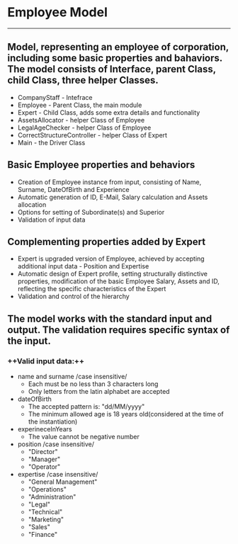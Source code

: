 # Employee Model
----------------
## Model, representing an employee of corporation, including some basic properties and bahaviors. The model consists of Interface, parent Class, child Class, three helper Classes. 

- CompanyStaff - Intefrace
- Employee - Parent Class, the main module
- Expert - Child Class, adds some extra details and functionality
- AssetsAllocator - helper Class of Employee
- LegalAgeChecker - helper Class of Employee
- CorrectStructureController - helper Class of Expert
- Main - the Driver Class

## Basic Employee properties and behaviors

- Creation of Employee instance from input, consisting of Name, Surname, DateOfBirth and Experience
- Automatic generation of ID, E-Mail, Salary calculation and Assets allocation
- Options for setting of Subordinate(s) and Superior
- Validation of input data

## Complementing properties added by Expert

- Expert is upgraded version of Employee, achieved by accepting additional input data - Position and Expertise
- Automatic design of Expert profile, setting structurally distinctive properties, modification of the basic Employee Salary, Assets and ID, reflecting the specific characteristics of the Expert
- Validation and control of the hierarchy

## The model works with the standard input and output. The validation requires specific syntax of the input. 

### ++Valid input data:++

- name and surname /case insensitive/
    * Each must be no less than 3 characters long
    * Only letters from the latin alphabet are accepted
- dateOfBirth
    * The accepted pattern is: "dd/MM/yyyy"
    * The minimum allowed age is 18 years old(considered at the time of the instantiation)
- experineceInYears
    * The value cannot be negative number
- position /case insensitive/
    * "Director"
    * "Manager"
    * "Operator"
- expertise /case insensitive/
    * "General Management"
    * "Operations"
    * "Administration"
    * "Legal"
    * "Technical"
    * "Marketing"
    * "Sales"
    * "Finance"